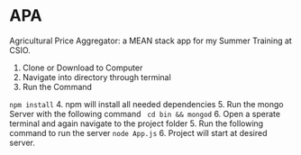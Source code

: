 # APA
Agricultural Price Aggregator: a MEAN stack app for my Summer Training at CSIO.

1. Clone or Download to Computer
2. Navigate into directory through terminal
3. Run the Command
  
  ```npm install```
4. npm will install all needed dependencies
5. Run the mongo Server with the following command
  ``` cd bin && mongod```
6. Open a sperate terminal and again navigate to the project folder
5. Run the following command to run the server
  ```node App.js```
6. Project will start at desired server.
